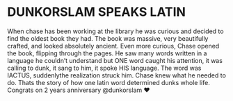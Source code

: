 # DUNKORSLAM SPEAKS LATIN

When chase has been working at the library he was curious and decided to find the oldest book they had. The book was massive, very beautifully crafted, and looked absolutely ancient. Even more curious, Chase opened the book, flipping through the pages. He saw many words written in a language he couldn’t understand but ONE word caught his attention, it was calling to dunk, it sang to him, it spoke HIS language. The word was IACTUS, suddenlythe realization struck him. Chase knew what he needed to do. Thats the story of how one latin word determined dunks whole life. Congrats on 2 years anniversary @dunkorslam :heart:
